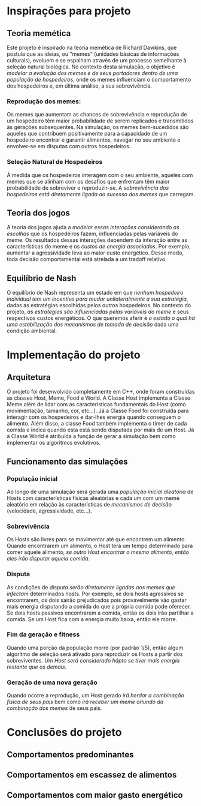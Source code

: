 # Inspirações para projeto

## Teoria memética
Este projeto é inspirado na teoria memética de Richard Dawkins, que postula que as ideias, ou "memes" (unidades básicas de informações culturais), evoluem e se espalham através de um processo semelhante à seleção natural biológica. No contexto desta simulação, o objetivo é _modelar a evolução dos memes e de seus portadores dentro de uma população de hospedeiros_, onde os memes influenciam o comportamento dos hospedeiros e, em última análise, a sua sobrevivência.
### Reprodução dos memes:
Os memes que aumentam as chances de sobrevivência e reprodução de um hospedeiro têm maior probabilidade de serem replicados e transmitidos às gerações subsequentes. Na simulação, os memes bem-sucedidos são aqueles que contribuem positivamente para a capacidade de um hospedeiro encontrar e garantir alimentos, navegar no seu ambiente e envolver-se em disputas com outros hospedeiros.
### Seleção Natural de Hospedeiros
À medida que os hospedeiros interagem com o seu ambiente, aqueles com memes que se alinham com os desafios que enfrentam têm maior probabilidade de sobreviver e reproduzir-se. A _sobrevivência dos hospedeiros está diretamente ligada ao sucesso dos memes_ que carregam.
## Teoria dos jogos
A teoria dos jogos ajuda a _modelar essas interações considerando as escolhas_ que os hospedeiros fazem, influenciadas pelas variáveis do meme. Os resultados dessas interações dependem da interação entre as características do meme e os _custos de energia associados_. Por exemplo, aumentar a agressividade leva ao maior custo energético. Desse modo, toda decisão comportamental está atrelada a um tradoff relativo.
## Equilíbrio de Nash
O equilíbrio de Nash representa um estado em que _nenhum hospedeiro individual tem um incentivo para mudar unilateralmente a sua estratégia_, dadas as estratégias escolhidas pelos outros hospedeiros. No contexto do projeto, _as estratégias são influenciadas pelas variáveis do meme_ e seus respectivos custos energéticos. O que queremos aferir é _o estado o qual há uma estabilização dos mecanismos de tomada de decisão_ dada uma condição ambiental.

# Implementação do projeto
## Arquitetura
O projeto foi desenvolvido completamente em C++, onde foram construídas as classes Host, Meme, Food e World. A Classe Host implementa a Classe Meme além de lidar com as características fundamentais do Host (como movimentação, tamanho, cor, etc...). Já a Classe Food foi construída para interagir com os hospedeiros e dar-lhes energia quando conseguem o alimento. Além disso, a classe Food também implementa o timer de cada comida e indica quando esta está sendo disputada por mais de um Host. Já à Classe World é atribuída a função de gerar a simulação bem como implementar os algoritmos evolutivos.
## Funcionamento das simulações
### População inicial
Ao longo de uma simulação será gerada uma _população inicial aleatória_ de Hosts com características físicas aleatórias e cada um com um meme aleatório em relação às características de _mecanismos de decisão_ (velocidade, agressividade, etc...). 
### Sobrevivência
Os Hosts são livres para se movimentar até que encontrem um alimento. Quando encontrarem um alimento, o Host terá um tempo determinado para comer aquele alimento, _se outro Host encontrar o mesmo alimento, então eles irão disputar aquela comida_. 
### Disputa
As condições de _disputa serão diretamente ligadas aos memes que infectam_ determinados hosts. Por exemplo, se dois hosts agressivos se encontrarem, os dois sairão prejudicados pois provavelmente vão gastar mais energia disputando a comida do que a própria comida pode oferecer. Se dois hosts passivos encontrarem a comida, então os dois irão partilhar a comida. Se um Host fica com a energia muito baixa, então ele morre.
### Fim da geração e fitness
Quando uma porção da população morre (por padrão 1/5), então algum algorítmo de seleção será ativado para reproduzir os Hosts a partir dos sobreviventes. _Um Host será considerado hápto se tiver mais energia restante que os demais._
### Geração de uma nova geração
Quando ocorre a reprodução, um Host gerado _irá herdar a combinação física de seus pais_ bem como _irá receber um meme oriundo da combinação dos memes_ de seus pais.

# Conclusões do projeto
## Comportamentos predominantes
## Comportamentos em escassez de alimentos
## Comportamentos com maior gasto energético